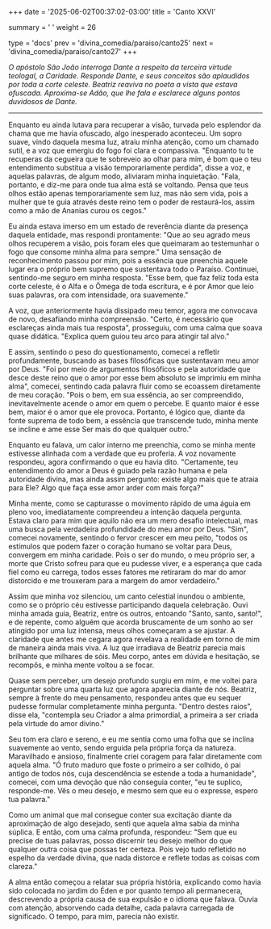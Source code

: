 +++
date = '2025-06-02T00:37:02-03:00'
title = 'Canto XXVI'

summary = ' '
weight = 26

type = 'docs'
prev = 'divina_comedia/paraiso/canto25'
next = 'divina_comedia/paraiso/canto27'
+++

_O apóstolo São João interroga Dante a respeito da terceira virtude teologal, a Caridade. Responde Dante, e seus conceitos são aplaudidos por toda a corte celeste. Beatriz reaviva no poeta a vista que estava ofuscada. Aproxima-se Adão, que lhe fala e esclarece alguns pontos duvidosos de Dante._

---

Enquanto eu ainda lutava para recuperar a visão, turvada pelo esplendor da chama que me havia ofuscado, algo inesperado aconteceu. Um sopro suave, vindo daquela mesma luz, atraiu minha atenção, como um chamado sutil, e a voz que emergiu do fogo foi clara e compassiva. "Enquanto tu te recuperas da cegueira que te sobreveio ao olhar para mim, é bom que o teu entendimento substitua a visão temporariamente perdida", disse a voz, e aquelas palavras, de algum modo, aliviaram minha inquietação. "Fala, portanto, e diz-me para onde tua alma está se voltando. Pensa que teus olhos estão apenas temporariamente sem luz, mas não sem vida, pois a mulher que te guia através deste reino tem o poder de restaurá-los, assim como a mão de Ananias curou os cegos."

Eu ainda estava imerso em um estado de reverência diante da presença daquela entidade, mas respondi prontamente: "Que ao seu agrado meus olhos recuperem a visão, pois foram eles que queimaram ao testemunhar o fogo que consome minha alma para sempre." Uma sensação de reconhecimento passou por mim, pois a essência que preenchia aquele lugar era o próprio bem supremo que sustentava todo o Paraíso. Continuei, sentindo-me seguro em minha resposta. "Esse bem, que faz feliz toda esta corte celeste, é o Alfa e o Ômega de toda escritura, e é por Amor que leio suas palavras, ora com intensidade, ora suavemente."

A voz, que anteriormente havia dissipado meu temor, agora me convocava de novo, desafiando minha compreensão. "Certo, é necessário que esclareças ainda mais tua resposta", prosseguiu, com uma calma que soava quase didática. "Explica quem guiou teu arco para atingir tal alvo."

E assim, sentindo o peso do questionamento, comecei a refletir profundamente, buscando as bases filosóficas que sustentavam meu amor por Deus. "Foi por meio de argumentos filosóficos e pela autoridade que desce deste reino que o amor por esse bem absoluto se imprimiu em minha alma", comecei, sentindo cada palavra fluir como se ecoassem diretamente de meu coração. "Pois o bem, em sua essência, ao ser compreendido, inevitavelmente acende o amor em quem o percebe. E quanto maior é esse bem, maior é o amor que ele provoca. Portanto, é lógico que, diante da fonte suprema de todo bem, a essência que transcende tudo, minha mente se incline e ame esse Ser mais do que qualquer outro."

Enquanto eu falava, um calor interno me preenchia, como se minha mente estivesse alinhada com a verdade que eu proferia. A voz novamente respondeu, agora confirmando o que eu havia dito. "Certamente, teu entendimento do amor a Deus é guiado pela razão humana e pela autoridade divina, mas ainda assim pergunto: existe algo mais que te atraia para Ele? Algo que faça esse amor arder com mais força?"

Minha mente, como se capturasse o movimento rápido de uma águia em pleno voo, imediatamente compreendeu a intenção daquela pergunta. Estava claro para mim que aquilo não era um mero desafio intelectual, mas uma busca pela verdadeira profundidade do meu amor por Deus. "Sim", comecei novamente, sentindo o fervor crescer em meu peito, "todos os estímulos que podem fazer o coração humano se voltar para Deus, convergem em minha caridade. Pois o ser do mundo, o meu próprio ser, a morte que Cristo sofreu para que eu pudesse viver, e a esperança que cada fiel como eu carrega, todos esses fatores me retiraram do mar do amor distorcido e me trouxeram para a margem do amor verdadeiro."

Assim que minha voz silenciou, um canto celestial inundou o ambiente, como se o próprio céu estivesse participando daquela celebração. Ouvi minha amada guia, Beatriz, entre os outros, entoando "Santo, santo, santo!", e de repente, como alguém que acorda bruscamente de um sonho ao ser atingido por uma luz intensa, meus olhos começaram a se ajustar. A claridade que antes me cegara agora revelava a realidade em torno de mim de maneira ainda mais viva. A luz que irradiava de Beatriz parecia mais brilhante que milhares de sóis. Meu corpo, antes em dúvida e hesitação, se recompôs, e minha mente voltou a se focar.

Quase sem perceber, um desejo profundo surgiu em mim, e me voltei para perguntar sobre uma quarta luz que agora aparecia diante de nós. Beatriz, sempre à frente do meu pensamento, respondeu antes que eu sequer pudesse formular completamente minha pergunta. "Dentro destes raios", disse ela, "contempla seu Criador a alma primordial, a primeira a ser criada pela virtude do amor divino."

Seu tom era claro e sereno, e eu me sentia como uma folha que se inclina suavemente ao vento, sendo erguida pela própria força da natureza. Maravilhado e ansioso, finalmente criei coragem para falar diretamente com aquela alma. "Ó fruto maduro que foste o primeiro a ser colhido, ó pai antigo de todos nós, cuja descendência se estende a toda a humanidade", comecei, com uma devoção que não conseguia conter, "eu te suplico, responde-me. Vês o meu desejo, e mesmo sem que eu o expresse, espero tua palavra."

Como um animal que mal consegue conter sua excitação diante da aproximação de algo desejado, senti que aquela alma sabia da minha súplica. E então, com uma calma profunda, respondeu: "Sem que eu precise de tuas palavras, posso discernir teu desejo melhor do que qualquer outra coisa que possas ter certeza. Pois vejo tudo refletido no espelho da verdade divina, que nada distorce e reflete todas as coisas com clareza."

A alma então começou a relatar sua própria história, explicando como havia sido colocada no jardim do Éden e por quanto tempo ali permanecera, descrevendo a própria causa de sua expulsão e o idioma que falava. Ouvia com atenção, absorvendo cada detalhe, cada palavra carregada de significado. O tempo, para mim, parecia não existir.